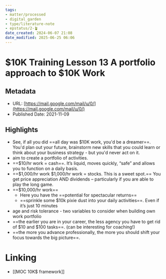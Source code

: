 ```yaml
---
tags: 
- matter/processed
- digital_garden
- type/literature-note
- epstatus/2-🪴
date_created: 2024-06-07 21:08
date_modified: 2025-06-25 06:06
---
```

# $10K Training Lesson 13 A portfolio approach to $10K Work

## Metadata

* URL: [https://mail.google.com/mail/u/0/](https://mail.google.com/mail/u/0/)
* Published Date: 2021-11-09

## Highlights

* See, if all you did ==all day was $10K work, you'd be a dreamer==. You'd plan out your future, brainstorm new skills that you could learn or think about your business strategy - but you'd never act on it.
* aim to create a portfolio of activities.
* ==$10/hr work = cash==. It’s liquid, moves quickly, “safe” and allows you to function on a daily basis.
* ==$1,000/hr work $1,000/hr work = stocks. This is a sweet spot.== You get price appreciation AND dividends – particularly if you are able to play the long game.
* ==$10,000/hr work==
	* Here you have the ==potential for spectacular returns==
	* ==sprinkle some $10k pixie dust into your daily activities==. Even if it’s just 10 minutes
* age and risk tolerance - two variables to consider when building own work portfolio
* ==the earlier you are in your career, the less agency you have to get rid of $10 and $100 tasks==. (can be interesting for coaching!)
* ==the more you advance professionally, the more you should shift your focus towards the big picture==.

# Linking

+ [[MOC 10K$ framework]]